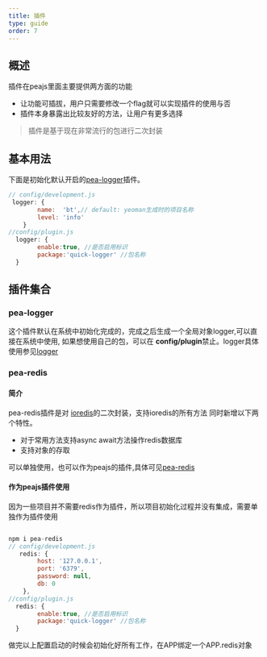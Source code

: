 ```yaml
---
title: 插件
type: guide
order: 7
---
```


## 概述
插件在peajs里面主要提供两方面的功能
* 让功能可插拔，用户只需要修改一个flag就可以实现插件的使用与否
* 插件本身暴露出比较友好的方法，让用户有更多选择

> 插件是基于现在非常流行的包进行二次封装

## 基本用法
下面是初始化默认开启的[pea-logger](https://github.com/TimLiu1/pea-logger)插件。

``` javascript
// config/development.js
 logger: {
        name:  'bt',// default: yeoman生成时的项目名称
        level: 'info'
    }
//config/plugin.js
  logger: {
        enable:true, //是否启用标识
        package:'quick-logger' //包名称
  }

```
## 插件集合

### pea-logger
这个插件默认在系统中初始化完成的，完成之后生成一个全局对象logger,可以直接在系统中使用,
如果想使用自己的包，可以在 **config/plugin**禁止。logger具体使用参见[logger](global-object.html#logger)

### pea-redis
#### 简介
pea-redis插件是对 [ioredis](https://github.com/luin/ioredis)的二次封装，支持ioredis的所有方法
同时新增以下两个特性。
* 对于常用方法支持async await方法操作redis数据库
* 支持对象的存取

可以单独使用，也可以作为peajs的插件,具体可见[pea-redis](https://github.com/TimLiu1/pea-redis)

#### 作为peajs插件使用

因为一些项目并不需要redis作为插件，所以项目初始化过程并没有集成，需要单独作为插件使用
``` javascript

npm i pea-redis
// config/development.js
   redis: {
        host: '127.0.0.1',
        port: '6379',
        password: null,
        db: 0
    },
//config/plugin.js
  redis: {
        enable:true, //是否启用标识
        package:'quick-logger' //包名称
  }
```
做完以上配置启动的时候会初始化好所有工作，在APP绑定一个APP.redis对象